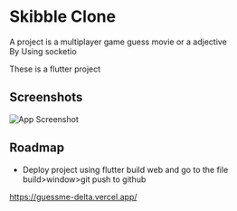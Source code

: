 

# Skibble Clone

A project is a multiplayer game guess movie or a adjective  
By Using socketio


These is a flutter project




## Screenshots

![App Screenshot](https://github.com/sangrammohite31/skribble_clone/blob/master/Screenshot%202024-05-10%20233618.png?raw=true)


## Roadmap

- Deploy project using flutter build web and go to the file build>window>git push to github 




https://guessme-delta.vercel.app/
